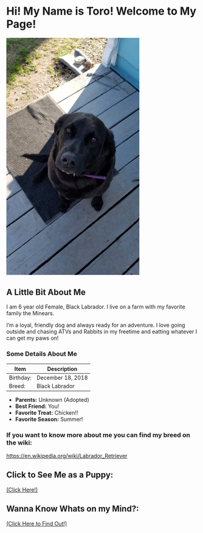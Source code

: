 # Hi! My Name is Toro! Welcome to My Page!
<img src="https://github.com/LL2323/Markdown/blob/main/20210328_172249.jpg" width="350">

## A Little Bit About Me

I am 6 year old Female, Black Labrador. I live on a farm with my favorite family the Minears. 

I’m a loyal, friendly dog and always ready for an adventure. I love going outside and chasing ATVs and Rabbits in my freetime and eatting whatever I can get my paws on!

### Some Details About Me

| Item | Description |
| ----------- | ----------- |
| Birthday: | December 18, 2018 |
| Breed: | Black Labrador |

 - **Parents:** Unknown (Adopted)
 - **Best Friend:** You!
 - **Favorite Treat:** Chicken!!
 - **Favorite Season:** Summer!

### If you want to know more about me you can find my breed on the wiki:
https://en.wikipedia.org/wiki/Labrador_Retriever

## Click to See Me as a Puppy:
[ (Click Here!) ](https://github.com/LL2323/Markdown/blob/main/puppy.md)

## Wanna Know Whats on my Mind?:
[ (Click Here to Find Out!) ](https://github.com/LL2323/Markdown/blob/main/ball.md)
